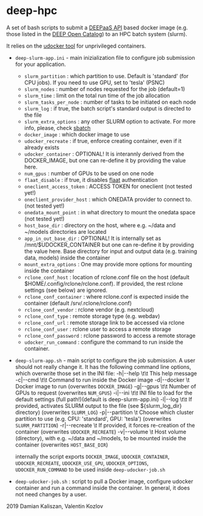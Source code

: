 deep-hpc
=========

A set of bash scripts to submit a [DEEPaaS API](https://github.com/indigo-dc/DEEPaaS) based docker image (e.g. those listed in the [DEEP Open Catalog](https://marketplace.deep-hybrid-datacloud.eu/)) to an HPC batch system (slurm).

It relies on the [udocker tool](https://github.com/indigo-dc/udocker) for unprivileged containers.

* ``deep-slurm-app.ini`` - main inizialization file to configure job submission for your application.
   - ``slurm_partition`` : which partition to use. Default is 'standard' (for CPU jobs). If you need to use GPU, set to 'tesla' (PSNC)
   - ``slurm_nodes`` : number of nodes requested for the job (default=1)
   - ``slurm_time`` : limit on the total run time of the job allocation
   - ``slurm_tasks_per_node`` : number of tasks to be initiated on each node
   - ``slurm_log`` : if true, the batch script's standard output is directed to the file
   - ``slurm_extra_options`` : any other SLURM option to activate. For more info, please, check [sbatch](https://slurm.schedmd.com/sbatch.html)
   - ``docker_image`` : which docker image to use
   - ``udocker_recreate`` : if true, enforce creating container, even if it already exists
   - ``udocker_container`` : OPTIONAL! It is interannly derived from the DOCKER_IMAGE, but one can re-define it by providing the value here.
   - ``num_gpus`` : number of GPUs to be used on one node
   - ``flaat_disable`` : if true, it disables [flaat](https://github.com/indigo-dc/flaat) authentication
   - ``oneclient_access_token`` : ACCESS TOKEN for oneclient (not tested yet!)
   - ``oneclient_provider_host`` : which ONEDATA provider to connect to. (not tested yet!)
   - ``onedata_mount_point`` : in what directory to mount the onedata space (not tested yet!)
   - ``host_base_dir`` : directory on the host, where e.g. ~/data and ~/models directories are located
   - ``app_in_out_base_dir`` : OPTIONAL! It is internally set as /mnt/$UDOCKER_CONTAINER but one can re-define it by providing the value here. Base directory for input and output data (e.g. training data, models) inside the container
   - ``mount_extra_options`` : One may provide more options for mounting inside the container
   - ``rclone_conf_host`` : location of rclone.conf file on the host (default $HOME/.config/rclone/rclone.conf). If provided, the rest rclone settings (see below) are ignored.
   - ``rclone_conf_container`` : where rclone.conf is expected inside the container (default /srv/.rclone/rclone.conf)
   - ``rclone_conf_vendor`` : rclone vendor (e.g. nextcloud)
   - ``rclone_conf_type`` : remote storage type (e.g. webdav)
   - ``rclone_conf_url`` : remote storage link to be accessed via rclone
   - ``rclone_conf_user`` : rclone user to access a remote storage
   - ``rclone_conf_password`` : rclone password to access a remote storage
   - ``udocker_run_command`` : configure the command to run inside the container.

* ``deep-slurm-app.sh``   - main script to configure the job submission. A user should not really change it. It has the following command line options, which overwrite those set in the INI file:
    -h|--help \t\t This help message
    -c|--cmd \t\t Command to run inside the Docker image
    -d|--docker \t Docker image to run (overwrites ``DOCKER_IMAGE``)
    -g|--gpus \t\t Number of GPUs to request (overwrites ``NUM_GPUS``)
    -i|--ini \t\t INI file to load for the default settings (full path!)(default is deep-slurm-app.ini)
    -l|--log \t\t If provided, activates SLURM output to the file (see ${slurm_log_dir} directory) (overwrites ``SLURM_LOG``)
    -p|--partition \t Choose which cluster partition to use (e.g. CPU: 'standard', GPU: 'tesla') (overwrites ``SLURM_PARTITION``)
    -r|--recreate \t If provided, it forces re-creation of the container (overwrites ``UDOCKER_RECREATE``)
    -v|--volume \t Host volume (directory), with e.g. ~/data and ~/models, to be mounted inside the container (overwrites ``HOST_BASE_DIR``)
   
   internally the script exports ``DOCKER_IMAGE``, ``UDOCKER_CONTAINER``, ``UDOCKER_RECREATE``, ``UDOCKER_USE_GPU``, ``UDOCKER_OPTIONS``, ``UDOCKER_RUN_COMMAND`` to be used inside ``deep-udocker-job.sh``
   
* ``deep-udocker-job.sh`` : script to pull a Docker image, configure udocker container and run a command inside the container. In general, it does not need changes by a user.

2019 Damian Kaliszan, Valentin Kozlov
